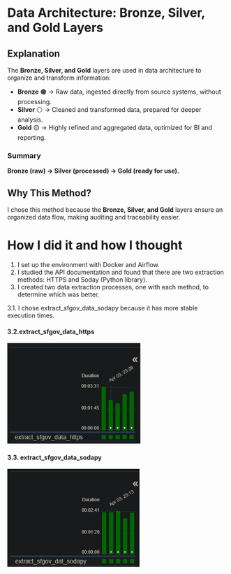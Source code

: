 # Data Architecture: Bronze, Silver, and Gold Layers

## Explanation
The **Bronze, Silver, and Gold** layers are used in data architecture to organize and transform information:

- **Bronze** 🟤 → Raw data, ingested directly from source systems, without processing.
- **Silver** ⚪ → Cleaned and transformed data, prepared for deeper analysis.
- **Gold** 🟡 → Highly refined and aggregated data, optimized for BI and reporting.

### Summary
**Bronze (raw) → Silver (processed) → Gold (ready for use).**
## Why This Method?
I chose this method because the **Bronze, Silver, and Gold** layers ensure an organized data flow, making auditing and traceability easier.

# How I did it and how I thought
1. I set up the environment with Docker and Airflow.  
2. I studied the API documentation and found that there are two extraction methods: HTTPS and Soday (Python library).  
3. I created two data extraction processes, one with each method, to determine which was better.  

3.1. I chose extract_sfgov_data_sodapy because it has more stable execution times.

#### 3.2.extract_sfgov_data_https
![extract_sfgov_data_https - Time](imgs/extract_sfgov_data_https%20-%20Time.png)

#### 3.3. extract_sfgov_data_sodapy
![extract_sfgov_data_https - Time](imgs/extract_sfgov_data_sodapy%20-%20Time.png)
